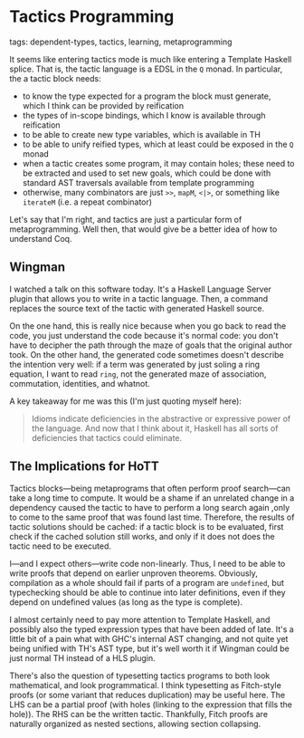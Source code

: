 # Tactics Programming

tags: dependent-types, tactics, learning, metaprogramming

It seems like entering tactics mode is much like entering a Template Haskell splice.
That is, the tactic language is a EDSL in the `Q` monad.
In particular, the a tactic block needs:
  * to know the type expected for a program the block must generate, which I think can be provided by reification
  * the types of in-scope bindings, which I know is available through reification
  * to be able to create new type variables, which is available in TH
  * to be able to unify reified types, which at least could be exposed in the `Q` monad
  * when a tactic creates some program, it may contain holes; these need to be extracted and used to set new goals, which could be done with standard AST traversals available from template programming
  * otherwise, many combinators are just `>>`, `mapM`, `<|>`, or something like `iterateM` (i.e. a repeat combinator)

Let's say that I'm right, and tactics are just a particular form of metaprogramming.
Well then, that would give be a better idea of how to understand Coq.

## Wingman

I watched a talk on this software today.
It's a Haskell Language Server plugin that allows you to write in a tactic language.
Then, a command replaces the source text of the tactic with generated Haskell source.

On the one hand, this is really nice because when you go back to read the code, you just understand the code because it's normal code:
  you don't have to decipher the path through the maze of goals that the original author took.
On the other hand, the generated code sometimes doesn't describe the intention very well:
  if a term was generated by just soling a ring equation, I want to read `ring`, not the generated maze of association, commutation, identities, and whatnot.

A key takeaway for me was this (I'm just quoting myself here):
  > Idioms indicate deficiencies in the abstractive or expressive power of the language.
  > And now that I think about it, Haskell has all sorts of deficiencies that tactics could eliminate.

## The Implications for HoTT

Tactics blocks—being metaprograms that often perform proof search—can take a long time to compute.
It would be a shame if an unrelated change in a dependency caused the tactic to have to perform a long search again ,only to come to the same proof that was found last time.
Therefore, the results of tactic solutions should be cached:
  if a tactic block is to be evaluated, first check if the cached solution still works, and only if it does not does the tactic need to be executed.

I—and I expect others—write code non-linearly.
Thus, I need to be able to write proofs that depend on earlier unproven theorems.
Obviously, compilation as a whole should fail if parts of a program are `undefined`, but typechecking should be able to continue into later definitions, even if they depend on undefined values (as long as the type is complete).

I almost certainly need to pay more attention to Template Haskell, and possibly also the typed expression types that have been added of late.
It's a little bit of a pain what with GHC's internal AST changing, and not quite yet being unified with TH's AST type, but
  it's well worth it if Wingman could be just normal TH instead of a HLS plugin.

There's also the question of typesetting tactics programs to both look mathematical, and look programmatical.
I think typesetting as Fitch-style proofs (or some variant that reduces duplication) may be useful here.
The LHS can be a partial proof (with holes (linking to the expression that fills the hole)).
The RHS can be the written tactic.
Thankfully, Fitch proofs are naturally organized as nested sections, allowing section collapsing.
